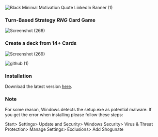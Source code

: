 ![Black Minimal Motivation Quote LinkedIn Banner (1)](https://github.com/Dilabun/Shogunate/assets/111297824/2eb11acc-10d5-4552-871f-34702b68238b)
### Turn-Based Strategy *RNG* Card Game
![Screenshot (268)](https://github.com/Dilabun/Shogunate/assets/111297824/603e29b6-d2a3-4c55-9a62-6d0a930ac5a6)
### Create a deck from 14+ Cards
![Screenshot (269)](https://github.com/Dilabun/Shogunate/assets/111297824/a392ec42-0e6b-49bb-999e-199b5bcad601)

![github  (1)](https://github.com/Dilabun/Shogunate/assets/111297824/30379163-ba87-4535-9996-f5b4ff432f2e)

### Installation
Download the latest version [here](https://github.com/Dilabun/Shogunate/releases/download/v1.16/shogunsetup.exe).

### Note
For some reason, Windows detects the setup.exe as potential malware. If you get the error when installing please follow these steps:

Start> Settings> Update and Security> Windows Security> Virus & Threat Protection> Manage Settings> Exclusions> Add Shogunate





